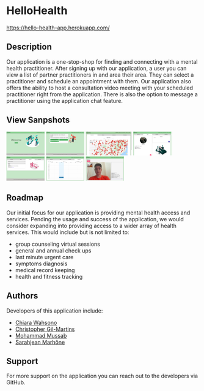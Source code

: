 # HelloHealth

https://hello-health-app.herokuapp.com/

## Description

Our application is a one-stop-shop for finding and connecting with a mental health practitioner. After signing up with our application, a user you can view a list of partner practitioners in and area their area. They can select a practitioner and schedule an appointment with them. Our application also offers the ability to host a consultation video meeting with your scheduled practitioner right from the application. There is also the option to message a practitioner using the application chat feature.

## View Sanpshots

<img src="images/screenshots/welcome-Screen.png" width="100">
<img src="images/screenshots/logged_in.png" width="100">
<img src="images/screenshots/map_of_docs.png" width="120">
<img src="images/screenshots/Sally_Profile.png" width="100">
<img src="images/screenshots/meds.png" width="100">
<img src="images/screenshots/appointments.png" width="100">
<img src="images/screenshots/doc_patient_video.png" width="100">

## Roadmap

Our initial focus for our application is providing mental health access and services. Pending the usage and success of the application, we would consider expanding into providing access to a wider array of health services. This would include but is not limited to:

- group counseling virtual sessions
- general and annual check ups
- last minute urgent care
- symptoms diagnosis
- medical record keeping
- health and fitness tracking

## Authors

Developers of this application include:

- [Chiara Wahsono](https://github.com/chiarawahsono)
- [Christopher Gil-Martins](https://github.com/chris-gil-martins)
- [Mohammad Mussab](https://github.com/Mmussab)
- [Sarahjean Marhône](https://github.com/sjmarhone)

## Support

For more support on the application you can reach out to the developers via GitHub.
